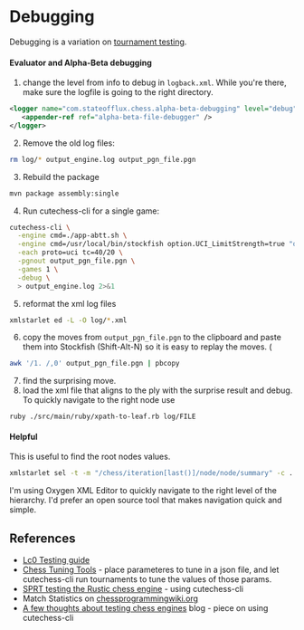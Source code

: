 # Debugging
Debugging is a variation on [tournament testing](tournament%20testing%20marks%20chess.md).

#### Evaluator and Alpha-Beta debugging

1. change the level from info to debug in `logback.xml`.  While you're there, make sure the logfile is going to the right directory.

```xml
<logger name="com.stateofflux.chess.alpha-beta-debugging" level="debug">
   <appender-ref ref="alpha-beta-file-debugger" />
</logger>
```

2. Remove the old log files:
```bash
rm log/* output_engine.log output_pgn_file.pgn
```

3. Rebuild the package
```bash
mvn package assembly:single
```
4. Run cutechess-cli for a single game:
```bash
cutechess-cli \
  -engine cmd=./app-abtt.sh \
  -engine cmd=/usr/local/bin/stockfish option.UCI_LimitStrength=true "option.Use NNUE=false" \
  -each proto=uci tc=40/20 \
  -pgnout output_pgn_file.pgn \
  -games 1 \
  -debug \
  > output_engine.log 2>&1
```

5. reformat the xml log files
```bash
xmlstarlet ed -L -O log/*.xml
```
6. copy the moves from `output_pgn_file.pgn` to the clipboard and paste them into Stockfish (Shift-Alt-N) so it is easy to replay the moves.  (
```bash
awk '/1. /,0' output_pgn_file.pgn | pbcopy
```
7. find the surprising move.
8. load the xml file that aligns to the ply with the surprise result and debug.  To quickly navigate to the right node use
```shell
ruby ./src/main/ruby/xpath-to-leaf.rb log/FILE
```

#### Helpful
This is useful to find the root nodes values.
```bash
xmlstarlet sel -t -m "/chess/iteration[last()]/node/node/summary" -c . -n ./log/game-20240226T173215-ply-2.xml```
```

I'm using Oxygen XML Editor to quickly navigate to the right level of the hierarchy.  I'd prefer an
open source tool that makes navigation quick and simple.

## References
* [Lc0 Testing guide](https://lczero.org/dev/wiki/testing-guide/)
* [Chess Tuning Tools](https://chess-tuning-tools.readthedocs.io/en/latest/index.html) - place parameteres to tune in a json file, and let cutechess-cli run tournaments to tune the values of those params.
* [SPRT testing the Rustic chess engine](https://rustic-chess.org/progress/sprt_testing.html) - using cutechess-cli
* Match Statistics on [chessprogrammingwiki.org](https://www.chessprogramming.org/Match_Statistics)
* [A few thoughts about testing chess engines](https://tearth.dev/posts/a-few-thoughts-about-testing-chess-engines/) blog - piece on using cutechess-cli